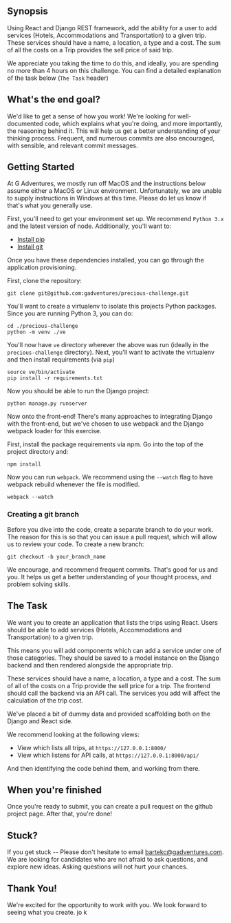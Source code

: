 ## Synopsis

Using React and Django REST framework, add the ability for a user to add services
(Hotels, Accommodations and Transportation) to a given trip. These services
should have a name, a location, a type and a cost. The sum of all the costs
on a Trip provides the sell price of said trip.

We appreciate you taking the time to do this, and ideally, you are spending no
more than 4 hours on this challenge. You can find a detailed explanation of the
task below (`The Task` header)

## What's the end goal?

We'd like to get a sense of how you work! We're looking for well-documented code,
which explains what you're doing, and more importantly, the reasoning behind it.
This will help us get a better understanding of your thinking process. Frequent,
and numerous commits are also encouraged, with sensible, and relevant commit messages.

## Getting Started

At G Adventures, we mostly run off MacOS and the instructions below assume
either a MacOS or Linux environment. Unfortunately, we are unable to supply
instructions in Windows at this time. Please do let us know if that's what you
generally use.

First, you'll need to get your environment set up. We recommend `Python 3.x`
and the latest version of node. Additionally, you'll want to:

- [Install pip](http://stackoverflow.com/questions/17271319/installing-pip-on-mac-os-x)
- [Install git](https://help.github.com/articles/set-up-git/)

Once you have these dependencies installed, you can go through the application
provisioning.

First, clone the repository:

	git clone git@github.com:gadventures/precious-challenge.git

You'll want to create a virtualenv to isolate this projects Python packages.
Since you are running Python 3, you can do:

	cd ./precious-challenge
	python -m venv ./ve

You'll now have `ve` directory wherever the above was run (ideally in the
`precious-challenge` directory). Next, you'll want to activate the virtualenv
and then install requirements (via `pip`)

	source ve/bin/activate
	pip install -r requirements.txt

Now you should be able to run the Django project:

	python manage.py runserver

Now onto the front-end! There's many approaches to integrating Django with the
front-end, but we've chosen to use webpack and the Django webpack loader for
this exercise.

First, install the package requirements via npm. Go into the top of the project
directory and:

	npm install

Now you can run `webpack`. We recommend using the `--watch` flag to have webpack
rebuild whenever the file is modified.

	webpack --watch

### Creating a git branch

Before you dive into the code, create a separate branch to do your work. 
The reason for this is so that you can issue a pull request, which will allow us
to review your code. To create a new branch:

	git checkout -b your_branch_name

We encourage, and recommend frequent commits.  That's good for us and you.
It helps us get a better understanding of your thought process, and problem
solving skills.

## The Task

We want you to create an application that lists the trips using React. Users
should be able to add services (Hotels, Accommodations and Transportation) to a
given trip.

This means you will add components which can add a service under one of those
categories. They should be saved to a model instance on the Django backend and
then rendered alongside the appropriate trip.

These services should have a name, a location, a type and a cost. The sum of 
all of the costs on a Trip provide the sell price for a trip. The frontend should
call the backend via an API call. The services you add will affect the
calculation of the trip cost.

We've placed a bit of dummy data and provided scaffolding both on the Django and
React side.

We recommend looking at the following views:

* View which lists all trips, at `https://127.0.0.1:8000/`
* View which listens for API calls, at `https://127.0.0.1:8000/api/`

And then identifying the code behind them, and working from there.

## When you're finished

Once you're ready to submit, you can create a pull request on the github project
page. After that, you're done!

## Stuck?

If you get stuck -- Please don't hesitate to email bartekc@gadventures.com. We are
looking for candidates who are not afraid to ask questions, and explore new ideas.
Asking questions will not hurt your chances.

## Thank You!

We're excited for the opportunity to work with you. We look forward to seeing
what you create.
jo
k
